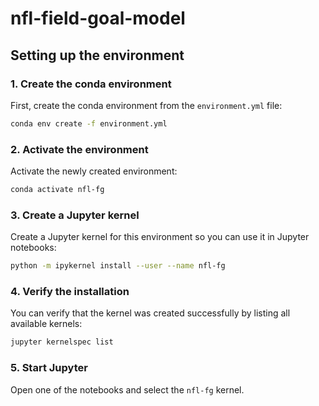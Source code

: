 # nfl-field-goal-model

## Setting up the environment

### 1. Create the conda environment
First, create the conda environment from the `environment.yml` file:
```bash
conda env create -f environment.yml
```

### 2. Activate the environment
Activate the newly created environment:
```bash
conda activate nfl-fg
```

### 3. Create a Jupyter kernel
Create a Jupyter kernel for this environment so you can use it in Jupyter notebooks:
```bash
python -m ipykernel install --user --name nfl-fg
```

### 4. Verify the installation
You can verify that the kernel was created successfully by listing all available kernels:
```bash
jupyter kernelspec list
```

### 5. Start Jupyter
Open one of the notebooks and select the `nfl-fg` kernel.
